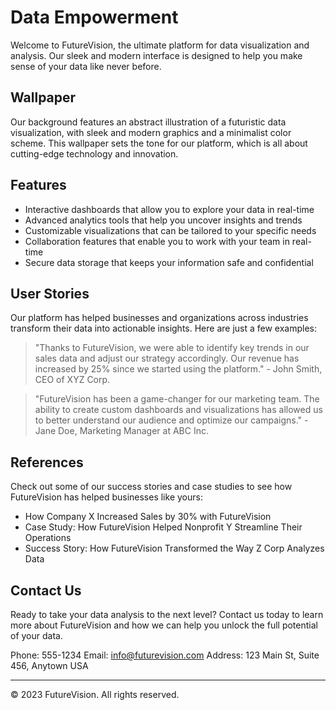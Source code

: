 <!--font:Cabin-->

# Data Empowerment

Welcome to FutureVision, the ultimate platform for data visualization and analysis. Our sleek and modern interface is designed to help you make sense of your data like never before. 

## Wallpaper

Our background features an abstract illustration of a futuristic data visualization, with sleek and modern graphics and a minimalist color scheme. This wallpaper sets the tone for our platform, which is all about cutting-edge technology and innovation.

## Features

- Interactive dashboards that allow you to explore your data in real-time
- Advanced analytics tools that help you uncover insights and trends
- Customizable visualizations that can be tailored to your specific needs
- Collaboration features that enable you to work with your team in real-time
- Secure data storage that keeps your information safe and confidential

## User Stories

Our platform has helped businesses and organizations across industries transform their data into actionable insights. Here are just a few examples:

> "Thanks to FutureVision, we were able to identify key trends in our sales data and adjust our strategy accordingly. Our revenue has increased by 25% since we started using the platform." - John Smith, CEO of XYZ Corp.

> "FutureVision has been a game-changer for our marketing team. The ability to create custom dashboards and visualizations has allowed us to better understand our audience and optimize our campaigns." - Jane Doe, Marketing Manager at ABC Inc.

## References

Check out some of our success stories and case studies to see how FutureVision has helped businesses like yours:

- How Company X Increased Sales by 30% with FutureVision
- Case Study: How FutureVision Helped Nonprofit Y Streamline Their Operations
- Success Story: How FutureVision Transformed the Way Z Corp Analyzes Data

## Contact Us

Ready to take your data analysis to the next level? Contact us today to learn more about FutureVision and how we can help you unlock the full potential of your data.

Phone: 555-1234
Email: info@futurevision.com
Address: 123 Main St, Suite 456, Anytown USA

---

© 2023 FutureVision. All rights reserved.

<!--

Write me content for website with wallpaper which alt text is:

"A wallpaper featuring an abstract illustration of a futuristic data visualization, with sleek and modern graphics and a minimalist color scheme."

The name/title of the page should not be 1:1 copy of the alt text but rather a real content of the website which is using this wallpaper.

- Use markdown format 
- Start with heading
- Heading should be short and concise
- The content should look like a real website 
- The website should not be about the wallpaper, wallpaper is just a related background
- Heading should be contain work "wallpaper" or "background"
- Include real sections like references, contact, user stories, etc. use things relevant to the page purpose.
- Feel free to use structure like headings, bullets, numbering, blockquotes, paragraphs, horizontal lines, etc.
- You can use formatting like bold or _italic_
- You can include UTF-8 emojis
- Links should be only #hash anchors (and you can refer to the document itself)
- Do not include images


---


# FutureVision - Empowering Your Data

Welcome to FutureVision, the ultimate platform for data visualization and analysis. Our sleek and modern interface is designed to help you make sense of your data like never before. 

## Wallpaper

Our background features an abstract illustration of a futuristic data visualization, with sleek and modern graphics and a minimalist color scheme. This wallpaper sets the tone for our platform, which is all about cutting-edge technology and innovation.

## Features

- Interactive dashboards that allow you to explore your data in real-time
- Advanced analytics tools that help you uncover insights and trends
- Customizable visualizations that can be tailored to your specific needs
- Collaboration features that enable you to work with your team in real-time
- Secure data storage that keeps your information safe and confidential

## User Stories

Our platform has helped businesses and organizations across industries transform their data into actionable insights. Here are just a few examples:

> "Thanks to FutureVision, we were able to identify key trends in our sales data and adjust our strategy accordingly. Our revenue has increased by 25% since we started using the platform." - John Smith, CEO of XYZ Corp.

> "FutureVision has been a game-changer for our marketing team. The ability to create custom dashboards and visualizations has allowed us to better understand our audience and optimize our campaigns." - Jane Doe, Marketing Manager at ABC Inc.

## References

Check out some of our success stories and case studies to see how FutureVision has helped businesses like yours:

- How Company X Increased Sales by 30% with FutureVision
- Case Study: How FutureVision Helped Nonprofit Y Streamline Their Operations
- Success Story: How FutureVision Transformed the Way Z Corp Analyzes Data

## Contact Us

Ready to take your data analysis to the next level? Contact us today to learn more about FutureVision and how we can help you unlock the full potential of your data.

Phone: 555-1234
Email: info@futurevision.com
Address: 123 Main St, Suite 456, Anytown USA

---

© 2023 FutureVision. All rights reserved.

-->
